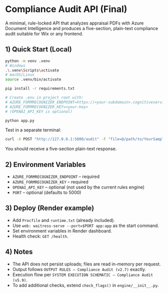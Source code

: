 # Compliance Audit API (Final)

A minimal, rule-locked API that analyzes appraisal PDFs with Azure Document Intelligence and produces a five-section, plain-text compliance audit suitable for Wix or any frontend.

## 1) Quick Start (Local)

```bash
python -m venv .venv
# Windows
.\.venv\Scripts\activate
# macOS/Linux
source .venv/bin/activate

pip install -r requirements.txt

# Create .env in project root with:
# AZURE_FORMRECOGNIZER_ENDPOINT=https://<your-subdomain>.cognitiveservices.azure.com/
# AZURE_FORMRECOGNIZER_KEY=<your-key>
# (OPENAI_API_KEY is optional)

python app.py
```

Test in a separate terminal:

```bash
curl -X POST "http://127.0.0.1:5000/audit" -F "file=@/path/to/YourSample.pdf"
```

You should receive a five-section plain-text response.

## 2) Environment Variables

- `AZURE_FORMRECOGNIZER_ENDPOINT` – required
- `AZURE_FORMRECOGNIZER_KEY` – required
- `OPENAI_API_KEY` – optional (not used by the current rules engine)
- `PORT` – optional (defaults to 5000)

## 3) Deploy (Render example)

- Add `Procfile` and `runtime.txt` (already included).
- Use `web: waitress-serve --port=$PORT app:app` as the start command.
- Set environment variables in Render dashboard.
- Health check: `GET /health`.

## 4) Notes

- The API does not persist uploads; files are read in-memory per request.
- Output follows `OUTPUT RULES – Compliance Audit (v2.7)` exactly.
- Execution flow per `SYSTEM EXECUTION SCHEMATIC – Compliance Audit (v5.9)`.
- To add additional checks, extend `check_flags()` in `engine/__init__.py`.
